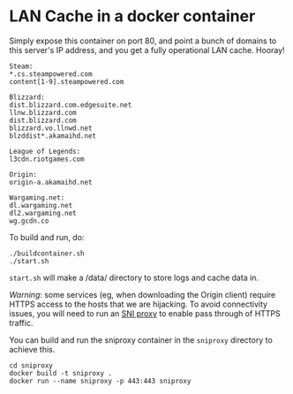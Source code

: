 # LAN Cache in a docker container

Simply expose this container on port 80, and point a bunch of domains to this server's IP address, 
and you get a fully operational LAN cache. Hooray!

```
Steam:
*.cs.steampowered.com
content[1-9].steampowered.com

Blizzard:
dist.blizzard.com.edgesuite.net
llnw.blizzard.com
dist.blizzard.com
blizzard.vo.llnwd.net
blzddist*.akamaihd.net

League of Legends:
l3cdn.riotgames.com

Origin:
origin-a.akamaihd.net

Wargaming.net:
dl.wargaming.net
dl2.wargaming.net
wg.gcdn.co
```

To build and run, do:
```
./buildcontainer.sh
./start.sh
```

`start.sh` will make a /data/ directory to store logs and cache data in. 

*Warning*: some services (eg, when downloading the Origin client) require HTTPS access to the 
hosts that we are hijacking. To avoid connectivity issues, you will need to run an 
[SNI proxy](https://github.com/dlundquist/sniproxy) to enable pass through of HTTPS traffic. 

You can build and run the sniproxy container in the `sniproxy` directory to achieve this. 

```
cd sniproxy
docker build -t sniproxy .
docker run --name sniproxy -p 443:443 sniproxy
```

